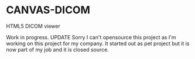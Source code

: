CANVAS-DICOM
============

HTML5 DICOM viewer

Work in progress.
UPDATE
Sorry I can't opensource this project as I'm working on this project for my company. 
It started out as pet project but it is now part of my job and it is closed source. 

